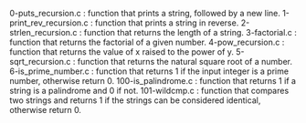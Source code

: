 0-puts_recursion.c : function that prints a string, followed by a new line.
1-print_rev_recursion.c : function that prints a string in reverse.
2-strlen_recursion.c : function that returns the length of a string.
3-factorial.c : function that returns the factorial of a given number.
4-pow_recursion.c : function that returns the value of x raised to the power of y.
5-sqrt_recursion.c : function that returns the natural square root of a number.
6-is_prime_number.c : function that returns 1 if the input integer is a prime number, otherwise return 0.
100-is_palindrome.c : function that returns 1 if a string is a palindrome and 0 if not.
101-wildcmp.c : function that compares two strings and returns 1 if the strings can be considered identical, otherwise return 0.
